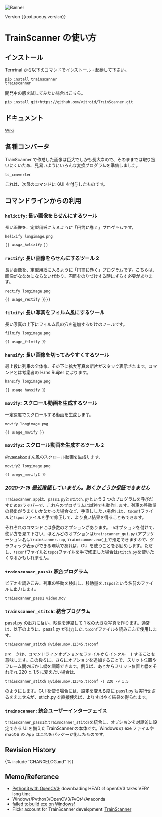 ![Banner](https://farm6.staticflickr.com/5763/30971813460_37996db7bb_o_d.jpg)

Version {{tool.poetry.version}}

# TrainScanner の使い方

## インストール

Terminal から以下のコマンドでインストール・起動して下さい。

```shell
pip install trainscanner
trainscanner
```

開発中の版を試してみたい場合はこちら。

```
pip install git+https://github.com/vitroid/TrainScanner.git
```

## ドキュメント

[Wiki](https://github.com/vitroid/TrainScanner/wiki)

## 各種コンバータ

TrainScanner で作成した画像は巨大でしかも長大なので、そのままでは取り扱いにくいため、見易いようにいろんな変換プログラムを準備しました。

```shell
ts_converter
```

これは、次節のコマンドに GUI を付与したものです。

## コマンドラインからの利用

### `helicify`: 長い画像をらせんにするツール

長い画像を、定型用紙に入るように「円筒に巻く」プログラムです。

```
helicify longimage.png
```

```
{{ usage_helicify }}
```

### `rectify`: 長い画像をらせんにするツール 2

長い画像を、定型用紙に入るように「円筒に巻く」プログラムです。こちらは、画像がななめにならない代わり、円筒をのりづけする時にずらす必要があります。

```
rectify longimage.png
```

```
{{ usage_rectify }}}}
```

### `filmify`: 長い写真をフィルム風にするツール

長い写真の上下にフィルム風の穴を追加するだけのツールです。

```
filmify longimage.png
```

```
{{ usage_filmify }}
```

### `hansify`: 長い画像を切ってみやすくするツール

最上段に列車の全体像、その下に拡大写真の断片がスタック表示されます。コマンド名は考案者の Hans Ruijter によります。

```shell
hansify longimage.png
```

```
{{ usage_hansify }}
```

### `movify`: スクロール動画を生成するツール

一定速度でスクロールする動画を生成します。

```shell
movify longimage.png
```

```
{{ usage_movify }}
```

### `movify2`: スクロール動画を生成するツール 2

[@yamakox](https://x.com/yamakox)さん風のスクロール動画を生成します。

```shell
movify2 longimage.png
```

```
{{ usage_movify2 }}
```

<!-- ### `shakereduction.py`: 手振れ補正 (試験中)

TrainScanner とおなじしくみを使って，ビデオの手振れを除くツールです．列車の場所ではなく，背景の一区画を`--focus`オプションで選ぶと，その部分が動かなくなるように，各コマを縦横にずらしたしたムービーを作成します．

```
./shakereduction.py -f L R T B -S skipframes filename.mov
```

今のところコマンドラインでの利用のみです．手振れだけでなく，たとえば柱に固定して撮影したけど，列車の振動でけっこう柱が揺れた場合(この場合，けっこう大きな加速度が加わるので，手振れよりも実は修正が大変です)にも使えます．

TrainScanner は基本的に三脚での撮影を前提としています．`shakereduction.py`を使っても，水平が傾いたりする場合までは対応できません． -->

### _2020-7-15 最近確認していません。動くかどうか保証できません_

`TrainScanner.app`は、`pass1.py`と`stitch.py`という 2 つのプログラムを呼びだすためのラッパーで、これらのプログラムは単独でも動作します。列車の移動量の検出がうまくいかなかった場合など、手直ししたい場合には、`tsconf`ファイルと`tspos`ファイルを手で修正して、より良い結果を得ることもできます。

それぞれのコマンドには多数のオプションがあります。`-h`オプションを付けて、使い方を見て下さい。ほとんどのオプションは`trainscanner_gui.py` (アプリケーション名は`TrainScanner.app`, `TrainScanner.exe`)上で指定できますので、グラフィック表示ができる環境であれば、GUI を使うことをお勧めします。ただし、`tsconf`ファイルと`tspos`ファイルを手で修正した場合は`stitch.py`を使いたくなるかもしれません。

### `trainscanner_pass1`: 照合プログラム

ビデオを読みこみ、列車の移動を検出し、移動量を`.tspos`という名前のファイルに出力します。

```
trainscanner_pass1 video.mov
```

### `trainscanner_stitch`: 結合プログラム

pass1.py の出力に従い、映像を連結して 1 枚の大きな写真を作ります。通常は、以下のように、pass1.py が出力した`.tsconf`ファイルを読みこんで使用します。

```
trainscanner_stitch @video.mov.12345.tsconf
```

`@`マークは、コマンドラインオプションをファイルからインクルードすることを意味します。この後ろに、さらにオプションを追加することで、スリット位置やフレーム間のぼかし幅を調節できます。例えば、あとからスリット位置と幅をそれぞれ 220 と 1.5 に変えたい場合は、

```
trainscanner_stitch @video.mov.12345.tsconf -s 220 -w 1.5
```

のようにします。GUI を使う場合には、設定を変える度に pass1.py も実行せざるをえませんが、stitch.py を直接使えば、よりすばやく結果を得られます。

### `trainscanner`: 統合ユーザーインターフェイス

`trainscanner_pass1`と`trainscanner_stitch`を統合し、オプションを対話的に設定できる UI を備えた TrainScanner の本体です。Windows の exe ファイルや macOS の App はこれをパッケージ化したものです。

<!-- ## Raspberry PI での使用

カメラの解像度を低めにすれば、RPi の処理能力でもかなりの速度で処理できるはずです。ただし、メモリ不足が深刻でしょうね。TrainScanner の処理のなかで一番メモリを必要とするのは、`stitch.py`の行っている、一枚の大きな写真を作るプロセスです。原理的に、大きな画像全体を非圧縮のまま一旦メモリに入れない限り、その大きさの写真が作れないからです。この問題を回避するために、小さな写真の断片でおおきな写真を表現する画像フォーマット[tiledimage](https://github.com/vitroid/tiledimage)を製作しました。 -->

## Revision History

{% include "CHANGELOG.md" %}

## Memo/Reference

- [Python3 with OpenCV3](https://hackerslog.net/posts/softwares/opencv/opencv-install-with-python-on-mac/); downloading HEAD of openCV3 takes VERY long time.
- [Windows/Python3/OpenCV3/PyQt4/Anaconda](http://qiita.com/sugurunatsuno/items/ce3c0d486bdc93688192)
- [failed to build exe on Windows?](http://stackoverflow.com/questions/37815371/pyinstaller-failed-to-execute-script-pyi-rth-pkgres-and-missing-packages)
- Flickr account for TrainScanner development: [TrainScanner](https://www.flickr.com/photos/149573560@N03)

